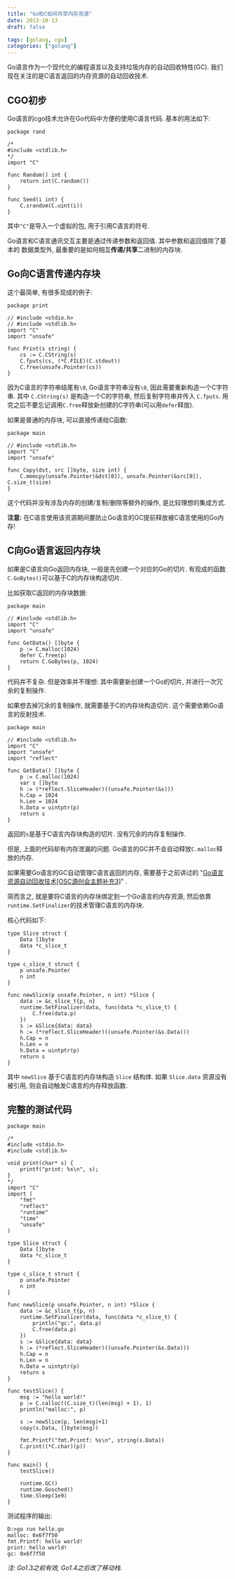 ```yaml
---
title: "Go和C如何共享内存资源"
date: 2013-10-13
draft: false

tags: [golang, cgo]
categories: ["golang"]
---
```


Go语言作为一个现代化的编程语言以及支持垃圾内存的自动回收特性(GC).
我们现在关注的是C语言返回的内存资源的自动回收技术.


## CGO初步

Go语言的cgo技术允许在Go代码中方便的使用C语言代码. 基本的用法如下:

	package rand

	/*
	#include <stdlib.h>
	*/
	import "C"

	func Random() int {
	    return int(C.random())
	}

	func Seed(i int) {
	    C.srandom(C.uint(i))
	}

其中`"C"`是导入一个虚拟的包, 用于引用C语言的符号.

Go语言和C语言通讯交互主要是通过传递参数和返回值. 其中参数和返回值除了基本的
数据类型外, 最重要的是如何相互**传递/共享**二进制的内存块.

## Go向C语言传递内存块

这个最简单, 有很多现成的例子:

	package print

	// #include <stdio.h>
	// #include <stdlib.h>
	import "C"
	import "unsafe"

	func Print(s string) {
	    cs := C.CString(s)
	    C.fputs(cs, (*C.FILE)(C.stdout))
	    C.free(unsafe.Pointer(cs))
	}

因为C语言的字符串结尾有`\0`, Go语言字符串没有`\0`, 因此需要重新构造一个C字符串.
其中 `C.CString(s)` 是构造一个C的字符串, 然后复制字符串并传入 `C.fputs`.
用完之后不要忘记调用`C.free`释放新创建的C字符串(可以用`defer`释放).

如果是普通的内存块, 可以直接传递给C函数:

	package main

	// #include <stdlib.h>
	import "C"
	import "unsafe"

	func Copy(dst, src []byte, size int) {
	    C.memcpy(unsafe.Pointer(&dst[0]), unsafe.Pointer(&src[0]), C.size_t(size)
	}

这个代码并没有涉及内存的创建/复制/删除等额外的操作, 是比较理想的集成方式.

**注意:** 在C语言使用该资源期间要防止Go语言的GC提前释放被C语言使用的Go内存!

## C向Go语言返回内存块

如果是C语言向Go返回内存块, 一般是先创建一个对应的Go的切片. 有现成的函数`C.GoBytes()`可以基于C的内存块构造切片.

比如获取C返回的内存块数据:

	package main

	// #include <stdlib.h>
	import "C"
	import "unsafe"

	func GetData() []byte {
		p := C.malloc(1024)
		defer C.free(p)
		return C.GoBytes(p, 1024)
	}

代码并不复杂. 但是效率并不理想: 其中需要新创建一个Go的切片, 并进行一次冗余的复制操作.

如果想去掉冗余的复制操作, 就需要基于C的内存块构造切片. 这个需要依赖Go语言的反射技术.

	package main

	// #include <stdlib.h>
	import "C"
	import "unsafe"
	import "reflect"

	func GetData() []byte {
		p := C.malloc(1024)
		var s []byte
		h := (*reflect.SliceHeader)((unsafe.Pointer(&s)))
		h.Cap = 1024
		h.Len = 1024
		h.Data = uintptr(p)
		return s
	}

返回的`s`是基于C语言内存块构造的切片. 没有冗余的内存复制操作.

但是, 上面的代码却有内存泄漏的问题. Go语言的GC并不会自动释放`C.malloc`释放的内存.

如果需要Go语言的GC自动管理C语言返回的内存, 需要基于之前讲过的 "[Go语言资源自动回收技术[OSC源创会主题补充3]](http://my.oschina.net/chai2010/blog/161797)" .

简而言之, 就是要将C语言的内存块绑定到一个Go语言的内存资源, 然后依靠`runtime.SetFinalizer`的技术管理C语言的内存块.

核心代码如下:

	type Slice struct {
		Data []byte
		data *c_slice_t
	}

	type c_slice_t struct {
		p unsafe.Pointer
		n int
	}

	func newSlice(p unsafe.Pointer, n int) *Slice {
		data := &c_slice_t{p, n}
		runtime.SetFinalizer(data, func(data *c_slice_t) {
			C.free(data.p)
		})
		s := &Slice{data: data}
		h := (*reflect.SliceHeader)((unsafe.Pointer(&s.Data)))
		h.Cap = n
		h.Len = n
		h.Data = uintptr(p)
		return s
	}

其中 `newSlice` 基于C语言的内存块构造 `Slice` 结构体.
如果 `Slice.data` 资源没有被引用, 则会自动触发C语言的内存释放函数.

## 完整的测试代码

	package main

	/*
	#include <stdio.h>
	#include <stdlib.h>

	void print(char* s) {
		printf("print: %s\n", s);
	}
	*/
	import "C"
	import (
		"fmt"
		"reflect"
		"runtime"
		"time"
		"unsafe"
	)

	type Slice struct {
		Data []byte
		data *c_slice_t
	}

	type c_slice_t struct {
		p unsafe.Pointer
		n int
	}

	func newSlice(p unsafe.Pointer, n int) *Slice {
		data := &c_slice_t{p, n}
		runtime.SetFinalizer(data, func(data *c_slice_t) {
			println("gc:", data.p)
			C.free(data.p)
		})
		s := &Slice{data: data}
		h := (*reflect.SliceHeader)((unsafe.Pointer(&s.Data)))
		h.Cap = n
		h.Len = n
		h.Data = uintptr(p)
		return s
	}

	func testSlice() {
		msg := "hello world!"
		p := C.calloc((C.size_t)(len(msg) + 1), 1)
		println("malloc:", p)

		s := newSlice(p, len(msg)+1)
		copy(s.Data, []byte(msg))

		fmt.Printf("fmt.Printf: %s\n", string(s.Data))
		C.print((*C.char)(p))
	}

	func main() {
		testSlice()

		runtime.GC()
		runtime.Gosched()
		time.Sleep(1e9)
	}

测试程序的输出:

	D:>go run hello.go
	malloc: 0x6f7f50
	fmt.Printf: hello world!
	print: hello world!
	gc: 0x6f7f50

*注: Go1.3之前有效, Go1.4之后改了移动栈.*
